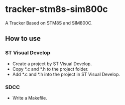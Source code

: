 # tracker-stm8s-sim800c
A Tracker Based on STM8S and SIM800C.

## How to use
### ST Visual Develop
* Create a project by ST Visual Develop.
* Copy \*.c and \*.h to the project folder.
* Add \*.c and \*.h into the project in ST Visual Develop.

### SDCC
* Write a Makefile.
